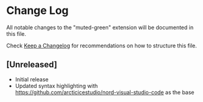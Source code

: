 # Change Log

All notable changes to the "muted-green" extension will be documented in this file.

Check [Keep a Changelog](http://keepachangelog.com/) for recommendations on how to structure this file.

## [Unreleased]

- Initial release
- Updated syntax highlighting with https://github.com/arcticicestudio/nord-visual-studio-code as the base
